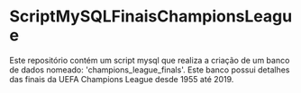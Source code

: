 # ScriptMySQLFinaisChampionsLeague
Este repositório contém um script mysql que realiza a criação de um banco de dados nomeado: 'champions_league_finals'. Este banco possui detalhes das finais da UEFA Champions League desde 1955 até 2019.
